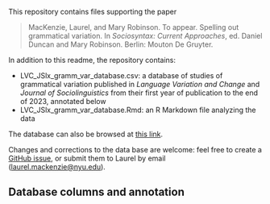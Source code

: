 This repository contains files supporting the paper

> MacKenzie, Laurel, and Mary Robinson. To appear. Spelling out grammatical variation. In *Sociosyntax: Current Approaches*, 
ed. Daniel Duncan and Mary Robinson. Berlin: Mouton De Gruyter.

In addition to this readme, the repository contains:

- LVC_JSlx_gramm_var_database.csv: a database of studies of grammatical variation published in *Language Variation and Change* and 
*Journal of Sociolinguistics* from their first year of publication to the end of 2023, annotated below
- LVC_JSlx_gramm_var_database.Rmd: an R Markdown file analyzing the data

The database can also be browsed at [this link](https://docs.google.com/spreadsheets/d/1VzFpmDeR5bj1UBG5qSeEpZxatuUKQS8EJiTOrf8r-1Y/edit?usp=sharing).

Changes and corrections to the data base are welcome: feel free to create a [GitHub issue](https://github.com/laurelmackenzie/grammatical-variation-metastudy/issues),
or submit them to Laurel by email ([laurel.mackenzie@nyu.edu](mailto:laurel.mackenzie@nyu.edu)).

## Database columns and annotation

